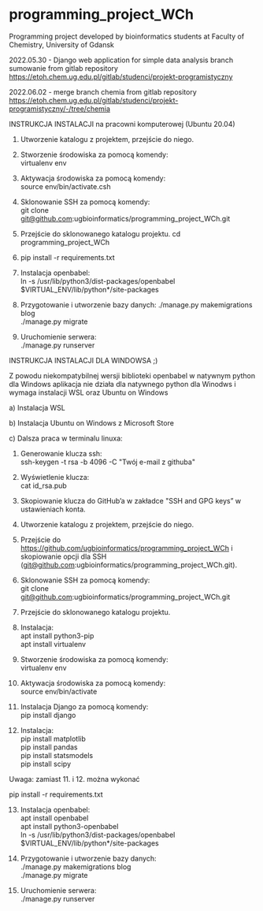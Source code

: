 # programming_project_WCh
Programming project developed by bioinformatics students at Faculty of Chemistry, 
University of Gdansk


2022.05.30 - Django web application for simple data analysis
branch sumowanie from gitlab repository https://etoh.chem.ug.edu.pl/gitlab/studenci/projekt-programistyczny

2022.06.02 - merge branch chemia from gitlab repository https://etoh.chem.ug.edu.pl/gitlab/studenci/projekt-programistyczny/-/tree/chemia


INSTRUKCJA INSTALACJI na pracowni komputerowej (Ubuntu 20.04)

1. Utworzenie katalogu z projektem, przejście do niego.

2. Stworzenie środowiska za pomocą komendy: <br>
virtualenv env

3. Aktywacja środowiska za pomocą komendy: <br>
source env/bin/activate.csh

4. Sklonowanie SSH za pomocą komendy: <br>
git clone git@github.com:ugbioinformatics/programming_project_WCh.git

5. Przejście do sklonowanego katalogu projektu.
cd programming_project_WCh

6. pip install -r requirements.txt

7. Instalacja openbabel: <br>
ln -s /usr/lib/python3/dist-packages/openbabel $VIRTUAL_ENV/lib/python*/site-packages

8. Przygotowanie i utworzenie bazy danych:
./manage.py makemigrations blog <br> 
./manage.py migrate

9. Uruchomienie serwera: <br>
./manage.py runserver


INSTRUKCJA INSTALACJI DLA WINDOWSA ;)

Z powodu niekompatybilnej wersji biblioteki openbabel w natywnym python dla Windows
aplikacja nie działa dla natywnego python dla Winodws i wymaga instalacji WSL oraz Ubuntu on Windows 

a) Instalacja WSL

b) Instalacja Ubuntu on Windows z Microsoft Store

c) Dalsza praca w terminalu linuxa:

1.	Generowanie klucza ssh: <br>
ssh-keygen -t rsa -b 4096 -C "Twój e-mail z githuba"

2.	Wyświetlenie klucza: <br>
cat id_rsa.pub

3.	Skopiowanie klucza do GitHub’a w zakładce "SSH and GPG keys” w ustawieniach konta.

4.	Utworzenie katalogu z projektem, przejście do niego. 

5.	Przejście do https://github.com/ugbioinformatics/programming_project_WCh i skopiowanie opcji dla SSH<br> (git@github.com:ugbioinformatics/programming_project_WCh.git). 

6.	Sklonowanie SSH za pomocą komendy: <br>
git clone git@github.com:ugbioinformatics/programming_project_WCh.git

7.	Przejście do sklonowanego katalogu projektu.

8.	Instalacja: <br>
apt install python3-pip <br>
apt install virtualenv

9.	Stworzenie środowiska za pomocą komendy: <br>
virtualenv env

10.	Aktywacja środowiska za pomocą komendy: <br>
source env/bin/activate

11.	Instalacja Django za pomocą komendy: <br>
pip install django

12.	Instalacja: <br>
pip install matplotlib <br>
pip install pandas<br>
pip install statsmodels<br>
pip install scipy

Uwaga: zamiast 11. i 12. można wykonać

pip install -r requirements.txt

13.	Instalacja openbabel: <br>
apt install openbabel <br>
apt install python3-openbabel <br>
ln -s /usr/lib/python3/dist-packages/openbabel $VIRTUAL_ENV/lib/python*/site-packages

14.	Przygotowanie i utworzenie bazy danych: <br>
./manage.py makemigrations blog <br>
./manage.py migrate

15.	Uruchomienie serwera: <br>
./manage.py runserver



